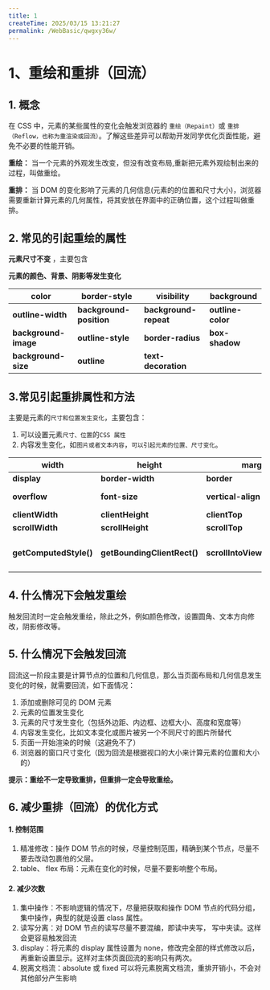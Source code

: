 ```yaml
---
title: 1
createTime: 2025/03/15 13:21:27
permalink: /WebBasic/qwgxy36w/
---
```

# 1、重绘和重排（回流）

## 1. 概念

在 CSS 中，元素的某些属性的变化会触发浏览器的 `重绘（Repaint）`或 `重排（Reflow，也称为重渲染或回流）`。了解这些差异可以帮助开发同学优化页面性能，避免不必要的性能开销。

**重绘：** 当一个元素的外观发生改变，但没有改变布局,重新把元素外观绘制出来的过程，叫做重绘。

**重排：** 当 DOM 的变化影响了元素的几何信息(元素的的位置和尺寸大小)，浏览器需要重新计算元素的几何属性，将其安放在界面中的正确位置，这个过程叫做重排。

## 2. 常见的引起重绘的属性

**元素尺寸不变** ，主要包含

**元素的颜色、背景、阴影等发生变化**

| **color**            | **border-style**        | **visibility**        | **background**    |
| -------------------- | ----------------------- | --------------------- | ----------------- |
| **outline-width**    | **background-position** | **background-repeat** | **outline-color** |
| **background-image** | **outline-style**       | **border-radius**     | **box-shadow**    |
| **background-size**  | **outline**             | **text-decoration**   |                   |

## 3.常见引起重排属性和方法

主要是元素的`尺寸和位置发生变化`，主要包含：

1. 可以设置元素`尺寸、位置`的`CSS 属性`
1. 内容发生变化，如`图片或者文本内容`，`可以引起元素的位置、尺寸变化`。

| **width**              | **height**                  | **margin**                   | **padding**         |
| ---------------------- | --------------------------- | ---------------------------- | ------------------- |
| **display**            | **border-width**            | **border**                   | **position**        |
| **overflow**           | **font-size**               | **vertical-align**           | **min-height**      |
| **clientWidth**        | **clientHeight**            | **clientTop**                | **clientLeft**      |
| **scrollWidth**        | **scrollHeight**            | **scrollTop**                | **scrollLeft**      |
| **getComputedStyle()** | **getBoundingClientRect()** | **scrollIntoViewIfNeeded()** | **伪类：如：hover** |

## 4. 什么情况下会触发重绘

触发回流时一定会触发重绘，除此之外，例如颜色修改，设置圆角、文本方向修改，阴影修改等。

## 5. 什么情况下会触发回流

回流这一阶段主要是计算节点的位置和几何信息，那么当页面布局和几何信息发生变化的时候，就需要回流，如下面情况：

1. 添加或删除可见的 DOM 元素
2. 元素的位置发生变化
3. 元素的尺寸发生变化（包括外边距、内边框、边框大小、高度和宽度等）
4. 内容发生变化，比如文本变化或图片被另一个不同尺寸的图片所替代
5. 页面一开始渲染的时候（这避免不了）
6. 浏览器的窗口尺寸变化（因为回流是根据视口的大小来计算元素的位置和大小的）

**提示：重绘不一定导致重排，但重排一定会导致重绘。**

## 6. 减少重排（回流）的优化方式

#### 1. 控制范围

1. 精准修改：操作 DOM 节点的时候，尽量控制范围，精确到某个节点，尽量不要去改动包裹他的父层。
2. table、 flex 布局：元素在变化的时候，尽量不要影响整个布局。

#### 2. 减少次数

1. 集中操作：不影响逻辑的情况下，尽量把获取和操作 DOM 节点的代码分组，集中操作，典型的就是设置 class 属性。
2. 读写分离：对 DOM 节点的读写尽量不要混编，即读中夹写， 写中夹读。这样会更容易触发回流
3. display：将元素的 display 属性设置为 none，修改完全部的样式修改以后，再重新设置显示。这样对主体页面回流的影响只有两次。
4. 脱离文档流：absolute 或 fixed 可以将元素脱离文档流，重排开销小，不会对其他部分产生影响
